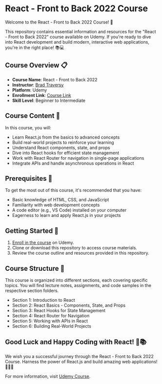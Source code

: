 # React - Front to Back 2022 Course

Welcome to the React - Front to Back 2022 Course! 🚀

This repository contains essential information and resources for the "React - Front to Back 2022" course available on Udemy. If you're ready to dive into React development and build modern, interactive web applications, you're in the right place! 📚💻

## Course Overview 📋

- **Course Name**: React - Front to Back 2022
- **Instructor**: [Brad Traversy](https://www.udemy.com/user/brad-traversy/)
- **Platform**: Udemy
- **Enrollment Link**: [Course Link](https://www.udemy.com/course/react-front-to-back-2022/)
- **Skill Level**: Beginner to Intermediate

## Course Content 📔

In this course, you will:

- Learn React.js from the basics to advanced concepts
- Build real-world projects to reinforce your learning
- Understand React components, state, and props
- Dive into React hooks for efficient state management
- Work with React Router for navigation in single-page applications
- Integrate APIs and handle asynchronous operations in React

## Prerequisites 🧩

To get the most out of this course, it's recommended that you have:

- Basic knowledge of HTML, CSS, and JavaScript
- Familiarity with web development concepts
- A code editor (e.g., VS Code) installed on your computer
- Eagerness to learn and apply React.js in your projects

## Getting Started 🏁

1. [Enroll in the course](https://www.udemy.com/course/react-front-to-back-2022/) on Udemy.
2. Clone or download this repository to access course materials.
3. Review the course outline and resources provided in this repository.

## Course Structure 🏫

This course is organized into different sections, each covering specific topics. You will find lecture notes, assignments, and code samples in the respective section folders.

- Section 1: Introduction to React
- Section 2: React Basics - Components, State, and Props
- Section 3: React Hooks for State Management
- Section 4: React Router for Navigation
- Section 5: Working with APIs in React
- Section 6: Building Real-World Projects

## Good Luck and Happy Coding with React! 🤞📚

We wish you a successful journey through the React - Front to Back 2022 Course. Harness the power of React.js and build amazing web applications! 💪👨‍💻



For more information, visit [Udemy Course](https://www.udemy.com/course/react-front-to-back-2022/).
